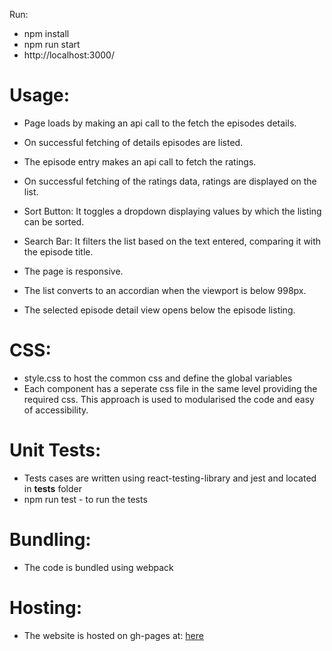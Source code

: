 Run:

- npm install
- npm run start
- http://localhost:3000/

# Usage:

- Page loads by making an api call to the fetch the episodes details.
- On successful fetching of details episodes are listed.
- The episode entry makes an api call to fetch the ratings.
- On successful fetching of the ratings data, ratings are displayed on the list.
- Sort Button: It toggles a dropdown displaying values by which the listing can be sorted.
- Search Bar: It filters the list based on the text entered, comparing it with the episode title.

- The page is responsive.
- The list converts to an accordian when the viewport is below 998px.
- The selected episode detail view opens below the episode listing.

# CSS:

- style.css to host the common css and define the global variables
- Each component has a seperate css file in the same level providing the required css.
  This approach is used to modularised the code and easy of accessibility.

# Unit Tests:

- Tests cases are written using react-testing-library and jest and located in **tests** folder
- npm run test - to run the tests

# Bundling:

- The code is bundled using webpack

# Hosting:

- The website is hosted on gh-pages at: [here](https://sanjitrane.github.io/Star-Wars/)
